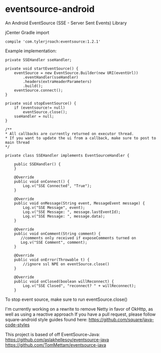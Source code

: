 # eventsource-android

An Android EventSource (SSE - Server Sent Events) Library

jCenter Gradle import

    compile 'com.tylerjroach:eventsource:1.2.1'

Example implementation:
    
    private SSEHandler sseHandler;
    
    private void startEventSource() {
        eventSource = new EventSource.Builder(new URI(eventUrl))
            .eventHandler(sseHandler)
            .headers(extraHeaderParameters)
            .build();
        eventSource.connect();
    }
           
    private void stopEventSource() {
        if (eventsource!= null)
            eventSource.close();
        sseHandler = null;
    }
    
    /**
    * All callbacks are currently returned on executor thread. 
    * If you want to update the ui from a callback, make sure to post to main thread
    */

    private class SSEHandler implements EventSourceHandler {

        public SSEHandler() {
        }
        
        @Override
        public void onConnect() {
            Log.v("SSE Connected", "True");
        }

        @Override
        public void onMessage(String event, MessageEvent message) {
            Log.v("SSE Message", event);
            Log.v("SSE Message: ", message.lastEventId);
            Log.v("SSE Message: ", message.data);
        }

        @Override
        public void onComment(String comment) {
           //comments only received if exposeComments turned on
           Log.v("SSE Comment", comment);
        }

        @Override
        public void onError(Throwable t) {
            //ignore ssl NPE on eventSource.close()
        }

        @Override
        public void onClosed(boolean willReconnect) {
            Log.v("SSE Closed", "reconnect? " + willReconnect);
        }
        
To stop event source, make sure to run eventSource.close()


I'm currently working on a rewrite to remove Netty in favor of OkHttp, as well as using a reactive approach
If you have a pull request, please follow square-android style guides found here: https://github.com/square/java-code-styles


This project is based of off EventSource-Java:
https://github.com/aslakhellesoy/eventsource-java
https://github.com/TomMettam/eventsource-java
